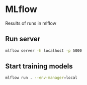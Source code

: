 # MLflow
Results of runs in mlflow

## Run server
```bash
mlflow server -h localhost -p 5000
```
## Start training models
```bash
mlflow run . --env-manager=local
```
